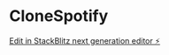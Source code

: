 # CloneSpotify

[Edit in StackBlitz next generation editor ⚡️](https://stackblitz.com/~/github.com/ErickRamos00/CloneSpotify)